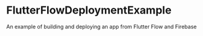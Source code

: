 # FlutterFlowDeploymentExample
An example of building and deploying an app from Flutter Flow and Firebase
